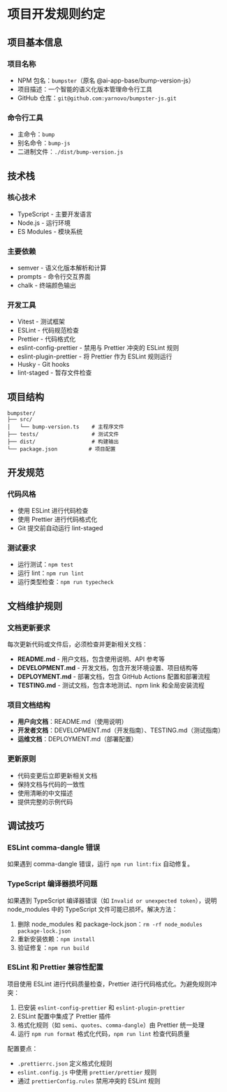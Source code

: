# 项目开发规则约定

## 项目基本信息

### 项目名称

- NPM 包名：`bumpster`（原名 @ai-app-base/bump-version-js）
- 项目描述：一个智能的语义化版本管理命令行工具
- GitHub 仓库：`git@github.com:yarnovo/bumpster-js.git`

### 命令行工具

- 主命令：`bump`
- 别名命令：`bump-js`
- 二进制文件：`./dist/bump-version.js`

## 技术栈

### 核心技术

- TypeScript - 主要开发语言
- Node.js - 运行环境
- ES Modules - 模块系统

### 主要依赖

- semver - 语义化版本解析和计算
- prompts - 命令行交互界面
- chalk - 终端颜色输出

### 开发工具

- Vitest - 测试框架
- ESLint - 代码规范检查
- Prettier - 代码格式化
- eslint-config-prettier - 禁用与 Prettier 冲突的 ESLint 规则
- eslint-plugin-prettier - 将 Prettier 作为 ESLint 规则运行
- Husky - Git hooks
- lint-staged - 暂存文件检查

## 项目结构

```
bumpster/
├── src/
│   └── bump-version.ts    # 主程序文件
├── tests/                 # 测试文件
├── dist/                  # 构建输出
└── package.json          # 项目配置
```

## 开发规范

### 代码风格

- 使用 ESLint 进行代码检查
- 使用 Prettier 进行代码格式化
- Git 提交前自动运行 lint-staged

### 测试要求

- 运行测试：`npm test`
- 运行 lint：`npm run lint`
- 运行类型检查：`npm run typecheck`

## 文档维护规则

### 文档更新要求

每次更新代码或文件后，必须检查并更新相关文档：

- **README.md** - 用户文档，包含使用说明、API 参考等
- **DEVELOPMENT.md** - 开发文档，包含开发环境设置、项目结构等
- **DEPLOYMENT.md** - 部署文档，包含 GitHub Actions 配置和部署流程
- **TESTING.md** - 测试文档，包含本地测试、npm link 和全局安装流程

### 项目文档结构

- **用户向文档**：README.md（使用说明）
- **开发者文档**：DEVELOPMENT.md（开发指南）、TESTING.md（测试指南）
- **运维文档**：DEPLOYMENT.md（部署配置）

### 更新原则

- 代码变更后立即更新相关文档
- 保持文档与代码的一致性
- 使用清晰的中文描述
- 提供完整的示例代码

## 调试技巧

### ESLint comma-dangle 错误

如果遇到 comma-dangle 错误，运行 `npm run lint:fix` 自动修复。

### TypeScript 编译器损坏问题

如果遇到 TypeScript 编译器错误（如 `Invalid or unexpected token`），说明 node_modules 中的 TypeScript 文件可能已损坏。解决方法：

1. 删除 node_modules 和 package-lock.json：`rm -rf node_modules package-lock.json`
2. 重新安装依赖：`npm install`
3. 验证修复：`npm run build`

### ESLint 和 Prettier 兼容性配置

项目使用 ESLint 进行代码质量检查，Prettier 进行代码格式化。为避免规则冲突：

1. 已安装 `eslint-config-prettier` 和 `eslint-plugin-prettier`
2. ESLint 配置中集成了 Prettier 插件
3. 格式化规则（如 `semi`、`quotes`、`comma-dangle`）由 Prettier 统一处理
4. 运行 `npm run format` 格式化代码，`npm run lint` 检查代码质量

配置要点：

- `.prettierrc.json` 定义格式化规则
- `eslint.config.js` 中使用 `prettier/prettier` 规则
- 通过 `prettierConfig.rules` 禁用冲突的 ESLint 规则

<!-- 最后更新时间: 2025-01-08T14:05:49+08:00 -->
<!-- 最后检查时间: 2025-01-08T14:05:49+08:00 -->
